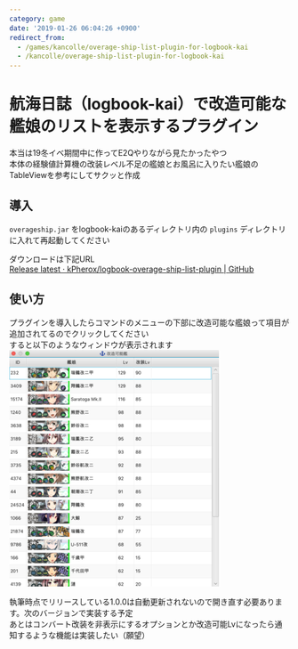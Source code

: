 ```yaml
---
category: game
date: '2019-01-26 06:04:26 +0900'
redirect_from:
  - /games/kancolle/overage-ship-list-plugin-for-logbook-kai
  - /kancolle/overage-ship-list-plugin-for-logbook-kai
---
```


# 航海日誌（logbook-kai）で改造可能な艦娘のリストを表示するプラグイン

本当は19冬イベ期間中に作ってE2Qやりながら見たかったやつ  
本体の経験値計算機の改装レベル不足の艦娘とお風呂に入りたい艦娘のTableViewを参考にしてサクッと作成

<!--more-->


## 導入
`overageship.jar` をlogbook-kaiのあるディレクトリ内の `plugins` ディレクトリに入れて再起動してください

ダウンロードは下記URL  
[Release latest · kPherox/logbook-overage-ship-list-plugin \| GitHub](https://github.com/kPherox/logbook-overage-ship-list-plugin/releases/latest)

## 使い方
プラグインを導入したらコマンドのメニューの下部に改造可能な艦娘って項目が追加されてるのでクリックしてください  
すると以下のようなウィンドウが表示されます  
![window](/assets/images/kancolle/overage-ship-list-plugin-for-logbook-kai/window.png)

執筆時点でリリースしている1.0.0は自動更新されないので開き直す必要あります。次のバージョンで実装する予定  
あとはコンバート改装を非表示にするオプションとか改造可能Lvになったら通知するような機能は実装したい（願望）
